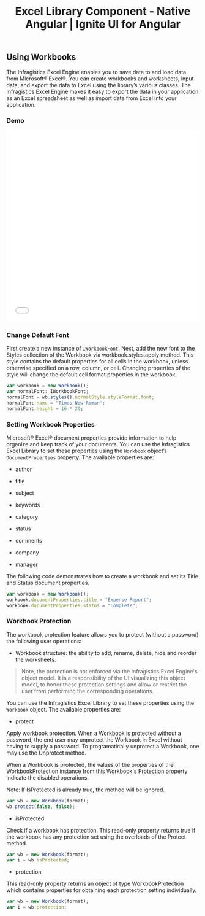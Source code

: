 ﻿---
title: Excel Library Component - Native Angular | Ignite UI for Angular
_description: The Ignite UI for Excel Library component with Workbook Operations.
_keywords: Ignite UI for Angular, Angular, Native Angular Components Suite, Native Angular Controls, Native Angular Components, Native Angular Components Library, Angular Excel Library, Angular Excel Library Example, Angular Excel Library Component, Angular Excel Engine, Workbook, Font, Document Properties
---
## Using Workbooks

The Infragistics Excel Engine enables you to save data to and load data from Microsoft® Excel®. You can create workbooks and worksheets, input data, and export the data to Excel using the library’s various classes. The Infragistics Excel Engine makes it easy to export the data in your application as an Excel spreadsheet as well as import data from Excel into your application. 

### Demo

<div class="sample-container" style="height: 500px">
    <iframe id="excel-library-overview-sample-iframe" src='{environment:demosBaseUrl}/excel-library-operations-on-workbooks' width="100%" height="100%" seamless frameBorder="0" onload="onSampleIframeContentLoaded(this);"></iframe>
</div>
<div>
    <!-- TODO uncomment when Stackblitz is ready for EXCEL
    <button data-localize="stackblitz" disabled class="stackblitz-btn"   data-iframe-id="excel-library-operations-on-workbooks-iframe" data-demos-base-url="{environment:demosBaseUrl}">View on StackBlitz
    </button> -->
</div> 

<div class="divider--half"></div>

### Change Default Font

First create a new instance of `IWorkbookFont`. Next, add the new font to the Styles collection of the Workbook via workbook.styles.apply method. This style contains the default properties for all cells in the workbook, unless otherwise specified on a row, column, or cell. Changing properties of the style will change the default cell format properties in the workbook.

```typescript
var workbook = new Workbook();
var normalFont: IWorkbookFont;
normalFont = wb.styles().normalStyle.styleFormat.font;
normalFont.name = "Times New Roman";
normalFont.height = 16 * 20;   
```

### Setting Workbook Properties

Microsoft® Excel® document properties provide information to help organize and keep track of your documents. You can use the Infragistics Excel Library to set these properties using the `Workbook` object’s `DocumentProperties` property. The available properties are:

- author

- title

- subject

- keywords

- category

- status

- comments

- company

- manager

The following code demonstrates how to create a workbook and set its Title and Status document properties.

```typescript
var workbook = new Workbook();
workbook.documentProperties.title = "Expense Report";
workbook.documentProperties.status = "Complete";
```

### Workbook Protection

The workbook protection feature allows you to protect (without a password) the following user operations:

- Workbook structure: the ability to add, rename, delete, hide and reorder the worksheets.

> Note, the protection is not enforced via the Infragistics Excel Engine's object model. It is a responsibility of the UI visualizing this object model, to honor these protection settings and allow or restrict the user from performing the corresponding operations.

You can use the Infragistics Excel Library to set these properties using the `Workbook` object. The available properties are:

- protect

Apply workbook protection. When a Workbook is protected without a password, the end user may unprotect the Workbook in Excel without having to supply a password. To programatically unprotect a Workbook, one may use the Unprotect method.

When a Workbook is protected, the values of the properties of the WorkbookProtection instance from this Workbook's Protection property indicate the disabled operations.

Note: If IsProtected is already true, the method will be ignored.

```typescript
var wb = new Workbook(format);
wb.protect(false, false);
```
- isProtected

Check if a workbook has protection. This read-only property returns true if the workbook has any protection set using the overloads of the Protect method.

```typescript
var wb = new Workbook(format);
var i = wb.isProtected;
```

- protection

This read-only property returns an object of type WorkbookProtection which contains properties for obtaining each protection setting individually.

```typescript
var wb = new Workbook(format);
var i = wb.protection;
```